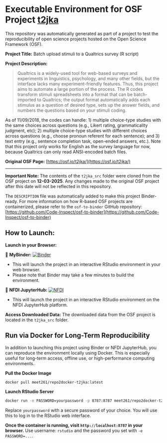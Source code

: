 # Executable Environment for OSF Project [t2jka](https://osf.io/t2jka/)

This repository was automatically generated as part of a project to test the reproducibility of open science projects hosted on the Open Science Framework (OSF).

**Project Title:** Batch upload stimuli to a Qualtrics survey (R script)

**Project Description:**
> Qualtrics is a widely-used tool for web-based surveys and experiments in linguistics, psychology, and many other fields, but the interface lacks many experiment-friendly features. Thus, this project aims to automate a large portion of the process. The R codes transform stimuli spreadsheets into a format that can be batch-imported to Qualtrics; the output format automatically adds each stimulus as a question of desired type, sets up the answer fields, and numbers the questions based on your stimuli coding. 

As of 11/09/2018, the codes can handle: 1) multiple choice-type studies with the same choices across questions (e.g., Likert rating, grammaticality judgment, etc); 2) multiple choice-type studies with different choices across questions (e.g., choose pronoun referent for each sentence); and 3) text entry (e.g., sentence completion task, open-ended answers, etc.). Note that this project only works for English as the survey language for now, because Qualtrics can only read ANSI-encoded batch files.

**Original OSF Page:** [https://osf.io/t2jka/](https://osf.io/t2jka/)

---

**Important Note:** The contents of the `t2jka_src` folder were cloned from the OSF project on **12-03-2025**. Any changes made to the original OSF project after this date will not be reflected in this repository.

The `DESCRIPTION` file was automatically added to make this project Binder-ready. For more information on how R-based OSF projects are containerized, please refer to the `osf-to-binder` GitHub repository: [https://github.com/Code-Inspect/osf-to-binder](https://github.com/Code-Inspect/osf-to-binder)

## How to Launch:

**Launch in your Browser:**

🚀 **MyBinder:** [![Binder](https://mybinder.org/badge_logo.svg)](https://mybinder.org/v2/gh/code-inspect-binder/osf_t2jka/HEAD?urlpath=rstudio)

   * This will launch the project in an interactive RStudio environment in your web browser.
   * Please note that Binder may take a few minutes to build the environment.

🚀 **NFDI JupyterHub:** [![NFDI](https://nfdi-jupyter.de/images/nfdi_badge.svg)](https://hub.nfdi-jupyter.de/r2d/gh/code-inspect-binder/osf_t2jka/HEAD?urlpath=rstudio)

   * This will launch the project in an interactive RStudio environment on the NFDI JupyterHub platform.

**Access Downloaded Data:**
The downloaded data from the OSF project is located in the `t2jka_src` folder.

## Run via Docker for Long-Term Reproducibility

In addition to launching this project using Binder or NFDI JupyterHub, you can reproduce the environment locally using Docker. This is especially useful for long-term access, offline use, or high-performance computing environments.

**Pull the Docker Image**

```bash
docker pull meet261/repo2docker-t2jka:latest
```

**Launch RStudio Server**

```bash
docker run -e PASSWORD=yourpassword -p 8787:8787 meet261/repo2docker-t2jka
```
Replace `yourpassword` with a secure password of your choice. You will use this to log in to the RStudio web interface.

**Once the container is running, visit `http://localhost:8787` in your browser.**
Use username: `rstudio` and the password you set with `-e PASSWORD=...`.
